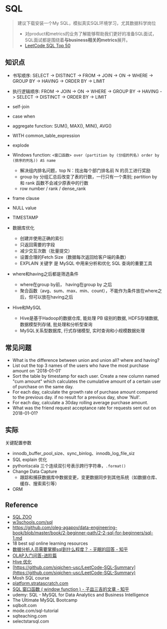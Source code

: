 # SQL

> 建议下载安装一个My SQL，模拟真实SQL环境学习，尤其数据科学岗位
>
> - 对product和metrics的业务了解能够帮助我们更好的准备SQL面试，SQL面试都是围绕着**与business相关的metrics**展开。
> - [LeetCode SQL Top 50](https://leetcode.com/studyplan/top-sql-50/)

## 知识点

- 书写顺序: SELECT -> DISTINCT -> FROM -> JOIN -> ON -> WHERE -> GROUP BY -> HAVING -> ORDER BY -> LIMIT
- 执行逻辑顺序: FROM -> JOIN -> ON -> WHERE -> GROUP BY -> HAVING -> SELECT -> DISTINCT -> ORDER BY -> LIMIT
- self-join
- case when
- aggregate function: SUM(), MAX(), MIN(), AVG()
- WITH common_table_expression
- explode
- Windows function: `<窗口函数> over (partition by (分组的列名) order by (排序的列名)) AS name`
  - 解决组内排名问题，top N：找出每个部门排名前 N 的员工进行奖励
  - group by 分组汇总后改变了表的行数，一行只有一个类别; partition by 和 rank 函数不会减少原表中的行数
  - row number / rank / dense_rank
- frame clause
- NULL value
- TIMESTAMP
- 数据库优化

  - 创建并使用正确的索引
  - 只返回需要的字段
  - 减少交互次数（批量提交）
  - 设置合理的Fetch Size（数据每次返回给客户端的条数）
  - EXPLAIN 关键字 是 MySQL 中用来分析和优化 SQL 查询的重要工具

- where和having之后都是筛选条件

  - where在group by前， having在group by 之后
  - 聚合函数（avg、sum、max、min、count），不能作为条件放在where之后，但可以放在having之后

- Hive和MySQL
  - Hive是基于Hadoop的数据仓库, 能处理 PB 级别的数据, HDFS存储数据, 数据模型列存储, 批处理和分析型查询
  - MySQL关系型数据库, 行式存储模型, 实时查询和小规模数据处理

## 常见问题

- What is the difference between union and union all? where and having?
- List out the top 3 names of the users who have the most purchase amount on '2018-01-01'
- Sort the table by timestamp for each user. Create a new column named "cum amount" which calculates the cumulative amount of a certain user of purchase on the same day.
- For each day, calculate the growth rate of purchase amount compared to the previous day. if no result for a previous day, show 'Null'.
- For each day, calculate a 30day rolling average purchase amount.
- What was the friend request acceptance rate for requests sent out on 2018-01-01?

## 实际

关键配置参数

- innodb_buffer_pool_size、sync_binlog、innodb_log_file_siz
- SQL explain 优化
- python\scala 三个连续双引号表示跨行字符串，`.format()`
- Change Data Capture
  - 跟踪和捕获数据库中数据变更，变更数据同步到其他系统（如数据仓库、缓存、搜索索引等）
- ORM

## Reference

- [SQL ZOO](https://www.sqlzoo.net/wiki/SQL_Tutorial)
- [w3schools.com/sql](https://www.w3schools.com/sql/)
- https://github.com/oleg-agapov/data-engineering-book/blob/master/book/2-beginner-path/2-2-sql-for-beginners/sql-1.md
- 18 best sql online learning resources
- [数据分析人员需要掌握sql到什么程度？ - 无眠的回答 - 知乎](https://www.zhihu.com/question/379694223/answer/1118850805)
- [OLAP入门问答-进阶篇](https://zhuanlan.zhihu.com/p/147344996)
- [Hive 优化](https://zhuanlan.zhihu.com/p/102475087)
- [https://github.com/siqichen-usc/LeetCode-SQL-Summary](https://github.com/siqichen-usc/LeetCode-SQL-Summary)
- Mosh SQL course
- [platform.stratascratch.com](platform.stratascratch.com)
- [SQL 窗口函数 ( window function ) - 子皿三吉的文章 - 知乎](https://zhuanlan.zhihu.com/p/390381181)
- udemy: SQL - MySQL for Data Analytics and Business Intelligence
- The Ultimate MySQL Bootcamp
- sqlbolt.com
- mode.com/sql-tutorial
- sqlteaching.com
- selectstarsql.com
